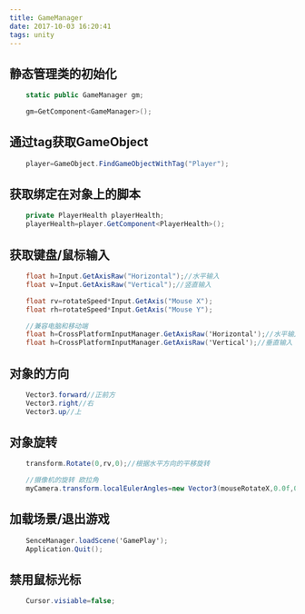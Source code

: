 ```yaml
---
title: GameManager
date: 2017-10-03 16:20:41
tags: unity
---
```

## 静态管理类的初始化

```csharp
    static public GameManager gm;

    gm=GetComponent<GameManager>();
```

## 通过tag获取GameObject

```csharp
    player=GameObject.FindGameObjectWithTag("Player");
```

## 获取绑定在对象上的脚本

```csharp
    private PlayerHealth playerHealth;
    playerHealth=player.GetComponent<PlayerHealth>();
```

## 获取键盘/鼠标输入

```csharp
    float h=Input.GetAxisRaw("Horizontal");//水平输入
    float v=Input.GetAxisRaw("Vertical");//竖直输入

    float rv=rotateSpeed*Input.GetAxis("Mouse X");
    float rh=rotateSpeed*Input.GetAxis("Mouse Y");

    //兼容电脑和移动端
    float h=CrossPlatformInputManager.GetAxisRaw('Horizontal');//水平输入
    float h=CrossPlatformInputManager.GetAxisRaw('Vertical');//垂直输入
```

## 对象的方向

```csharp
    Vector3.forward//正前方
    Vector3.right//右
    Vector3.up//上
```

## 对象旋转

```csharp
    transform.Rotate(0,rv,0);//根据水平方向的平移旋转

    //摄像机的旋转 欧拉角
    myCamera.transform.localEulerAngles=new Vector3(mouseRotateX,0.0f,0.0f);
```

## 加载场景/退出游戏

```csharp
    SenceManager.loadScene('GamePlay');
    Application.Quit();
```

## 禁用鼠标光标

```csharp
    Cursor.visiable=false;
```